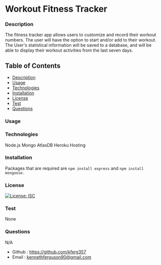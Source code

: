 # Workout Fitness Tracker

### Description

The fitness tracker app allows users to customize and record their workout numbers. The user will have the option to start and/or add to their workout. The User's statistical information will be saved to a database, and will be able to display their workout activities from the last seven days.

## Table of Contents

- [Description](#description)
- [Usage](#usage)
- [Technologies](#technologies)
- [Installation](#installation)
- [License](#license)
- [Test](#test)
- [Questions](#questions)


### Usage



### Technologies

Node.js
Mongo AtlasDB
Heroku Hosting

### Installation

Packages that are required are ```npm install express``` and ```npm install mongoose.``` 

### License

[![License: ISC](https://img.shields.io/badge/License-ISC-blue.svg)](https://opensource.org/licenses/ISC)

### Test

None

### Questions

N/A
* Github : https://github.com/kferg357
* Email : kennethferguson90@gmail.com
